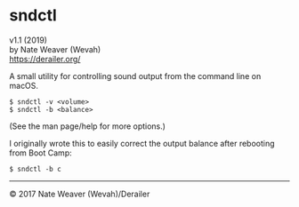 sndctl
======

v1.1 (2019)  
by Nate Weaver (Wevah)  
https://derailer.org/

A small utility for controlling sound output from the command line on macOS.

    $ sndctl -v <volume>
    $ sndctl -b <balance>

(See the man page/help for more options.)

I originally wrote this to easily correct the output balance after rebooting from Boot Camp:

    $ sndctl -b c

----

© 2017 Nate Weaver (Wevah)/Derailer
